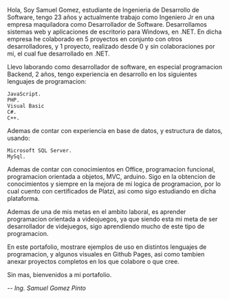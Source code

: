 
Hola, Soy Samuel Gomez, estudiante de Ingenieria de Desarrollo de Software, tengo 23 años y actualmente trabajo como Ingeniero Jr en una empresa maquiladora como Desarrollador de Software. Desarrollamos sistemas web y aplicaciones de escritorio para Windows, en .NET. En dicha empresa he colaborado en 5 proyectos en conjunto con otros desarrolladores, y 1 proyecto, realizado desde 0 y sin colaboraciones por mi, el cual fue desarrollado en .NET.

Llevo laborando como desarrollador de software, en especial programacion Backend, 2 años, tengo experiencia en desarrollo en los siguientes lenguajes de programacion:

    JavaScript.
    PHP.
    Visual Basic
    C#.
    C++.

Ademas de contar con experiencia en base de datos, y estructura de datos, usando:

    Microsoft SQL Server.
    MySql.

Ademas de contar con conocimientos en Office, programacion funcional, programacion orientada a objetos, MVC, arduino. Sigo en la obtencion de conocimientos y siempre en la mejora de mi logica de programacion, por lo cual cuento con certificados de Platzi, asi como sigo estudiando en dicha plataforma.

Ademas de una de mis metas en el ambito laboral, es aprender programacion orientada a videojuegos, ya que siendo esta mi meta de ser desarrollador de videjuegos, sigo aprendiendo mucho de este tipo de programacion.

En este portafolio, mostrare ejemplos de uso en distintos lenguajes de programacion, y algunos visuales en Github Pages, asi como tambien anexar proyectos completos en los que colabore o que cree.

Sin mas, bienvenidos a mi portafolio.

-- *Ing. Samuel Gomez Pinto*
